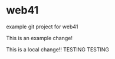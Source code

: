# web41
example git project for web41


This is an example change!


This is a local change!! TESTING TESTING
